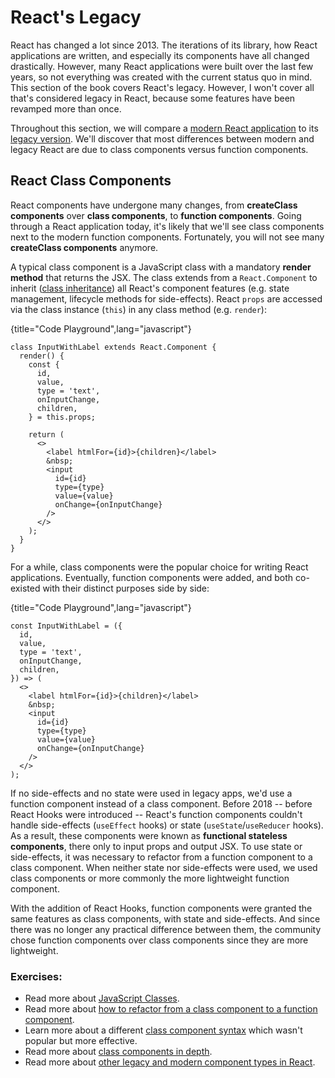 # React's Legacy

React has changed a lot since 2013. The iterations of its library, how React applications are written, and especially its components have all changed drastically. However, many React applications were built over the last few years, so not everything was created with the current status quo in mind. This section of the book covers React's legacy. However, I won't cover all that's considered legacy in React, because some features have been revamped more than once.

Throughout this section, we will compare a [modern React application](https://bit.ly/3vrKgu9) to its [legacy version](https://bit.ly/2Z1matY). We'll discover that most differences between modern and legacy React are due to class components versus function components.

## React Class Components

React components have undergone many changes, from **createClass components** over **class components**, to **function components**. Going through a React application today, it's likely that we'll see class components next to the modern function components. Fortunately, you will not see many **createClass components** anymore.

A typical class component is a JavaScript class with a mandatory **render method** that returns the JSX. The class extends from a `React.Component` to inherit ([class inheritance](https://bit.ly/3vxh3xY)) all React's component features (e.g. state management, lifecycle methods for side-effects). React `props` are accessed via the class instance (`this`) in any class method (e.g. `render`):

{title="Code Playground",lang="javascript"}
~~~~~~~
class InputWithLabel extends React.Component {
  render() {
    const {
      id,
      value,
      type = 'text',
      onInputChange,
      children,
    } = this.props;

    return (
      <>
        <label htmlFor={id}>{children}</label>
        &nbsp;
        <input
          id={id}
          type={type}
          value={value}
          onChange={onInputChange}
        />
      </>
    );
  }
}
~~~~~~~

For a while, class components were the popular choice for writing React applications. Eventually, function components were added, and both co-existed with their distinct purposes side by side:

{title="Code Playground",lang="javascript"}
~~~~~~~
const InputWithLabel = ({
  id,
  value,
  type = 'text',
  onInputChange,
  children,
}) => (
  <>
    <label htmlFor={id}>{children}</label>
    &nbsp;
    <input
      id={id}
      type={type}
      value={value}
      onChange={onInputChange}
    />
  </>
);
~~~~~~~

If no side-effects and no state were used in legacy apps, we'd use a function component instead of a class component. Before 2018 -- before React Hooks were introduced -- React's function components couldn't handle side-effects (`useEffect` hooks) or state (`useState`/`useReducer` hooks). As a result, these components were known as **functional stateless components**, there only to input props and output JSX. To use state or side-effects, it was necessary to refactor from a function component to a class component. When neither state nor side-effects were used, we used class components or more commonly the more lightweight function component.

With the addition of React Hooks, function components were granted the same features as class components, with state and side-effects. And since there was no longer any practical difference between them, the community chose function components over class components since they are more lightweight.

### Exercises:

* Read more about [JavaScript Classes](https://mzl.la/3vvc2FO).
* Read more about [how to refactor from a class component to a function component](https://www.robinwieruch.de/react-hooks-migration).
* Learn more about a different [class component syntax](https://bit.ly/3lYzrfT) which wasn't popular but more effective.
* Read more about [class components in depth](https://bit.ly/3FXUibf).
* Read more about [other legacy and modern component types in React](https://www.robinwieruch.de/react-component-types).
